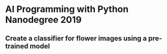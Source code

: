 # AI Programming with Python Nanodegree 2019
## Create a classifier for flower images using a pre-trained model

